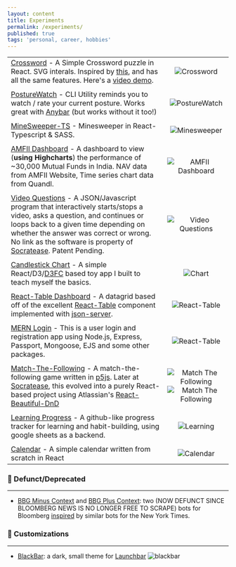 ```yaml
---
layout: content
title: Experiments
permalink: /experiments/
published: true
tags: 'personal, career, hobbies'
---
```

|                             |                 |
| ----------------------------|:---------------:|
| [Crossword](https://github.com/surajsharma/Crossword) - A Simple Crossword puzzle in React. SVG interals. Inspired by [this](https://github.com/zetter/react-crossword), and has all the same features. Here's a [video demo](https://youtu.be/TQP-IyItfXo).| ![Crossword](https://previews.dropbox.com/p/orig/AAxQC9H6FGLKjWT2xyjLy1N_TB5i5z7gHHnZdCLcz_x8cfvr-bbnbB2pgH548Qz3ZoIjegETjJUZ5WVWXgXuTuiCzPtp0zns-H93Hh1X-Dijmd7MuYNm76gGNUzrIxI9DNbUxTTkf-vGP2jUXMu96ACO87Bcr-SwlJNneO1jFblnzve2BkbSHtJeSk4VZhEOHK8M9QlcddbhCELMfFj1GH80hNoQxIEl9qwCPKvnZ4Yw7ExcRuLRVrJflPW7LxAtll_jCz8oShxetquEwbNEFh94QeghscqXS487IscwcHNVdBhZAmU7rkIlyG6vm6PTZss/p.gif?fv_content=true&size_mode=5) |
|            |      |
| [PostureWatch](https://github.com/surajsharma/PostureWatch) - CLI Utility reminds you to watch / rate your current posture. Works great with [Anybar](https://github.com/tonsky/AnyBar) (but works without it too!) | ![PostureWatch](https://puu.sh/FkbvE/8cb9ebe0f7.gif)
|            |      |
| [MineSweeper-TS](https://github.com/surajsharma/TS-Minesweeper) - Minesweeper in React-Typescript & SASS. | ![Minesweeper](https://camo.githubusercontent.com/f68531f87d7d62e9d98966ca4a59c9cc61fa7ebe/68747470733a2f2f692e696d6775722e636f6d2f376a4a4b6962622e676966)
|            |      |
| [AMFII Dashboard](https://surajsharma.github.io/Amfi-Dashboard/) - A dashboard to view (**using Highcharts**) the performance of ~30,000 Mutual Funds in India. NAV data from AMFII Website, Time series chart data from Quandl. | ![AMFII Dashboard](https://puu.sh/F2sPb/dab9c7c90f.png) |
|            |      |
| [Video Questions](#) - A JSON/Javascript program that interactively starts/stops a video, asks a question, and continues or loops back to a given time depending on whether the answer was correct or wrong. No link as the software is property of [Socratease](socratease.in). Patent Pending. | ![Video Questions](https://puu.sh/EeRvE/9e39a9a8c4.png) |
|            |      |
| [Candlestick Chart](https://github.com/surajsharma/Candlestick-Chart) - A simple React/D3/[D3FC](https://d3fc.io/) based toy app I built to teach myself the basics. | ![Chart](https://puu.sh/EeQfy/edc5cb96bc.png) |
|             |      |
| [React-Table Dashboard](https://github.com/surajsharma/react-table) - A datagrid based off of the excellent [React-Table](https://github.com/tannerlinsley/react-table) component implemented with [json-server](https://github.com/typicode/json-server).| ![React-Table](https://puu.sh/EeQPm/7e1535e6b4.png) |
|             |      |
| [MERN Login](https://loginpages.glitch.me) - This is a user login and registration app using Node.js, Express, Passport, Mongoose, EJS and some other packages. | ![React-Table](https://puu.sh/EeR4Q/b6904b2ea6.png) |
|             |      |
| [Match-The-Following](https://codepen.io/surajs1/pen/mYXeWJ) - A match-the-following game written in [p5js](https://p5js.org). Later at [Socratease](socratease.in), this evolved into a purely React-based project using Atlassian's [React-Beautiful-DnD](https://github.com/atlassian/react-beautiful-dnd) | ![Match The Following](https://puu.sh/EeRgk/34b003699b.png) ![Match The Following](https://previews.dropbox.com/p/orig/AAxsPJUjjqicCw-D6nxZ1sdiSKZKJBebhKM6Jsx0CcJp7Jr00-8mw8FLXWCDdXyVspf1g9qCAscLgiBXZCvp1wKVKQvLPrAFiRyRfBXpPOFCjUOVQ5Czk-W2NslSYwl0SZqDjtMrRYc728Vpo4LUsLF2alAtKLqRgnDTSXy-aBVs1-tOuXqBzyrPVpWOAtu3bP414Ateln2ri5F5tI89qJARX2LGnl8r6uKTe-xY3VOPDXge4XNOzkUyz9CxMm9RLa3qFmjRJiSJUfA3mGH_7MRxYED2PHDFDrkjysJZC37rCyEdifYeERwjXShx1DohgdE/p.gif?fv_content=true&size_mode=5)|
|             |      |
| [Learning Progress](https://learncsprogress.herokuapp.com) - A github-like progress tracker for learning and habit-building, using google sheets as a backend. | ![Learning](https://puu.sh/EeRmN/2f9e6490c6.png) |
|             |      |
| [Calendar](https://github.com/surajsharma/Calendar) - A simple calendar written from scratch in React | ![Calendar](https://puu.sh/EnsYz/1dd698a67b.png) |


### 💾 Defunct/Deprecated

----

- [BBG Minus Context](https://twitter.com/BBGMinusContext) and [BBG Plus Context](https://twitter.com/BBGPlusContext): two (NOW DEFUNCT SINCE BLOOMBERG NEWS IS NO LONGER FREE TO SCRAPE) bots for Bloomberg [inspired](https://surajsharma.github.io/2018/03/Bots) by similar bots for the New York Times.



### 🎁 Customizations

----


- [BlackBar](https://github.com/surajsharma/BLACKBAR): a dark, small theme for [Launchbar](https://www.obdev.at/products/launchbar/index.html)
![blackbar](https://puu.sh/EeMcS/3bcb97deec.png)
